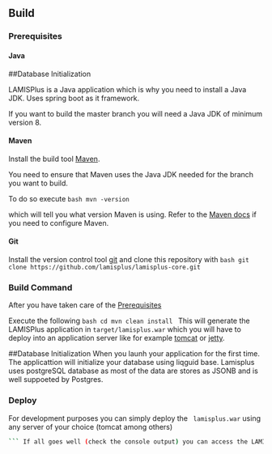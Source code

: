 ## Build 
 
### Prerequisites 
 
#### Java 

##Database Initialization
 
LAMISPlus is a Java application which is why you need to install a Java JDK.  Uses spring boot as it framework.
 
If you want to build the master branch you will need a Java JDK of minimum version 8. 

#### Maven 
 
Install the build tool [Maven](https://maven.apache.org/). 
 
You need to ensure that Maven uses the Java JDK needed for the branch you want to build. 
 
To do so execute 
 ```bash mvn -version ``` 
 
which will tell you what version Maven is using. Refer to the [Maven docs](https://maven.apache.org/configure.html) if you need to configure Maven. 
 
#### Git 

Install the version control tool [git](https://git-scm.com/) and clone this repository with 
 ```bash git clone https://github.com/lamisplus/lamisplus-core.git ``` 
 
### Build Command 
 
After you have taken care of the [Prerequisites](#prerequisites) 

Execute the following 
 ```bash cd mvn clean install ``` 
 This will generate the LAMISPlus application in `target/lamisplus.war` which you will have to deploy into an application server like for example [tomcat](https://tomcat.apache.org/) or [jetty](http://www.eclipse.org/jetty/). 

##Database Initialization
When you launh your application for the first time. The applicattion will initialize your database using liqguid base.  Lamisplus uses postgreSQL database as most of the data are stores as JSONB and is well suppoeted by Postgres.
 
### Deploy 
 For development purposes you can simply deploy the ` lamisplus.war`   using any server of your choice (tomcat among others) 
 ```bash mvn spring-boot:run 
``` If all goes well (check the console output) you can access the LAMISplus application at `localhost:8080/`.

